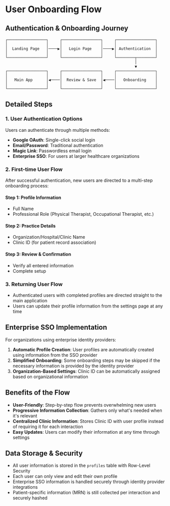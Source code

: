 # User Onboarding Flow

## Authentication & Onboarding Journey

```
┌─────────────────┐     ┌─────────────────┐     ┌─────────────────┐
│                 │     │                 │     │                 │
│  Landing Page   │────▶│   Login Page    │────▶│ Authentication  │
│                 │     │                 │     │                 │
└─────────────────┘     └─────────────────┘     └────────┬────────┘
                                                         │
                                                         ▼
┌─────────────────┐     ┌─────────────────┐     ┌─────────────────┐
│                 │     │                 │     │                 │
│   Main App      │◀────│  Review & Save  │◀────│   Onboarding    │
│                 │     │                 │     │                 │
└─────────────────┘     └─────────────────┘     └─────────────────┘
```

## Detailed Steps

### 1. User Authentication Options

Users can authenticate through multiple methods:

- **Google OAuth**: Single-click social login
- **Email/Password**: Traditional authentication
- **Magic Link**: Passwordless email login
- **Enterprise SSO**: For users at larger healthcare organizations

### 2. First-time User Flow

After successful authentication, new users are directed to a multi-step onboarding process:

#### Step 1: Profile Information
- Full Name
- Professional Role (Physical Therapist, Occupational Therapist, etc.)

#### Step 2: Practice Details
- Organization/Hospital/Clinic Name
- Clinic ID (for patient record association)

#### Step 3: Review & Confirmation
- Verify all entered information
- Complete setup

### 3. Returning User Flow

- Authenticated users with completed profiles are directed straight to the main application
- Users can update their profile information from the settings page at any time

## Enterprise SSO Implementation

For organizations using enterprise identity providers:

1. **Automatic Profile Creation**: User profiles are automatically created using information from the SSO provider
2. **Simplified Onboarding**: Some onboarding steps may be skipped if the necessary information is provided by the identity provider
3. **Organization-Based Settings**: Clinic ID can be automatically assigned based on organizational information

## Benefits of the Flow

- **User-Friendly**: Step-by-step flow prevents overwhelming new users
- **Progressive Information Collection**: Gathers only what's needed when it's relevant
- **Centralized Clinic Information**: Stores Clinic ID with user profile instead of requiring it for each interaction
- **Easy Updates**: Users can modify their information at any time through settings

## Data Storage & Security

- All user information is stored in the `profiles` table with Row-Level Security
- Each user can only view and edit their own profile
- Enterprise SSO information is handled securely through identity provider integrations
- Patient-specific information (MRN) is still collected per interaction and securely hashed 